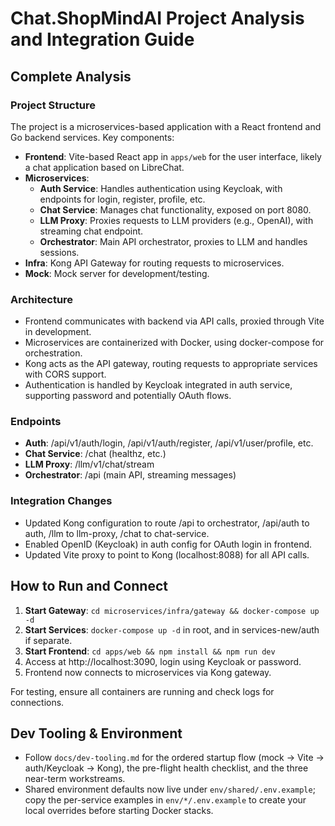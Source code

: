 # Chat.ShopMindAI Project Analysis and Integration Guide

## Complete Analysis

### Project Structure
The project is a microservices-based application with a React frontend and Go backend services. Key components:
- **Frontend**: Vite-based React app in `apps/web` for the user interface, likely a chat application based on LibreChat.
- **Microservices**:
  - **Auth Service**: Handles authentication using Keycloak, with endpoints for login, register, profile, etc.
  - **Chat Service**: Manages chat functionality, exposed on port 8080.
  - **LLM Proxy**: Proxies requests to LLM providers (e.g., OpenAI), with streaming chat endpoint.
  - **Orchestrator**: Main API orchestrator, proxies to LLM and handles sessions.
- **Infra**: Kong API Gateway for routing requests to microservices.
- **Mock**: Mock server for development/testing.

### Architecture
- Frontend communicates with backend via API calls, proxied through Vite in development.
- Microservices are containerized with Docker, using docker-compose for orchestration.
- Kong acts as the API gateway, routing requests to appropriate services with CORS support.
- Authentication is handled by Keycloak integrated in auth service, supporting password and potentially OAuth flows.

### Endpoints
- **Auth**: /api/v1/auth/login, /api/v1/auth/register, /api/v1/user/profile, etc.
- **Chat Service**: /chat (healthz, etc.)
- **LLM Proxy**: /llm/v1/chat/stream
- **Orchestrator**: /api (main API, streaming messages)

### Integration Changes
- Updated Kong configuration to route /api to orchestrator, /api/auth to auth, /llm to llm-proxy, /chat to chat-service.
- Enabled OpenID (Keycloak) in auth config for OAuth login in frontend.
- Updated Vite proxy to point to Kong (localhost:8088) for all API calls.

## How to Run and Connect
1. **Start Gateway**: `cd microservices/infra/gateway && docker-compose up -d`
2. **Start Services**: `docker-compose up -d` in root, and in services-new/auth if separate.
3. **Start Frontend**: `cd apps/web && npm install && npm run dev`
4. Access at http://localhost:3090, login using Keycloak or password.
5. Frontend now connects to microservices via Kong gateway.

For testing, ensure all containers are running and check logs for connections.

## Dev Tooling & Environment

- Follow `docs/dev-tooling.md` for the ordered startup flow (mock → Vite → auth/Keycloak → Kong), the pre-flight health checklist, and the three near-term workstreams.
- Shared environment defaults now live under `env/shared/.env.example`; copy the per-service examples in `env/*/.env.example` to create your local overrides before starting Docker stacks.
